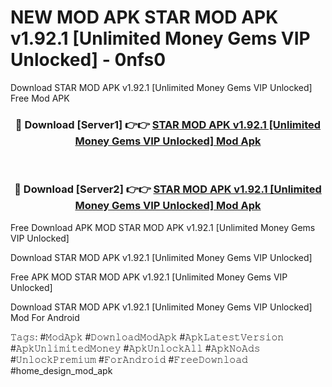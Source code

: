 # NEW MOD APK STAR MOD APK v1.92.1 [Unlimited Money Gems VIP Unlocked] - 0nfs0
Download STAR MOD APK v1.92.1 [Unlimited Money Gems VIP Unlocked] Free Mod APK

<div align="center">
<h3>🔴 Download [Server1] 👉👉 <a href="https://apk-comot.site?title=STAR_MOD_APK_v1.92.1_[Unlimited_Money_Gems_VIP_Unlocked]">STAR MOD APK v1.92.1 [Unlimited Money Gems VIP Unlocked] Mod Apk</a></h3><br>

<h3>🔴 Download [Server2] 👉👉 <a href="https://apk-comot.site?title=STAR_MOD_APK_v1.92.1_[Unlimited_Money_Gems_VIP_Unlocked]">STAR MOD APK v1.92.1 [Unlimited Money Gems VIP Unlocked] Mod Apk</a></h3>
</div>


Free Download APK MOD STAR MOD APK v1.92.1 [Unlimited Money Gems VIP Unlocked]

Download STAR MOD APK v1.92.1 [Unlimited Money Gems VIP Unlocked] 

Free APK MOD STAR MOD APK v1.92.1 [Unlimited Money Gems VIP Unlocked] 

Download STAR MOD APK v1.92.1 [Unlimited Money Gems VIP Unlocked] Mod For Android

𝚃𝚊𝚐𝚜: #𝙼𝚘𝚍𝙰𝚙𝚔 #𝙳𝚘𝚠𝚗𝚕𝚘𝚊𝚍𝙼𝚘𝚍𝙰𝚙𝚔 #𝙰𝚙𝚔𝙻𝚊𝚝𝚎𝚜𝚝𝚅𝚎𝚛𝚜𝚒𝚘𝚗 #𝙰𝚙𝚔𝚄𝚗𝚕𝚒𝚖𝚒𝚝𝚎𝚍𝙼𝚘𝚗𝚎𝚢 #𝙰𝚙𝚔𝚄𝚗𝚕𝚘𝚌𝚔𝙰𝚕𝚕 #𝙰𝚙𝚔𝙽𝚘𝙰𝚍𝚜 #𝚄𝚗𝚕𝚘𝚌𝚔𝙿𝚛𝚎𝚖𝚒𝚞𝚖 #𝙵𝚘𝚛𝙰𝚗𝚍𝚛𝚘𝚒𝚍 #𝙵𝚛𝚎𝚎𝙳𝚘𝚠𝚗𝚕𝚘𝚊𝚍 #home_design_mod_apk